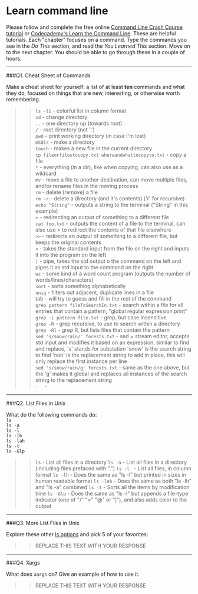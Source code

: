 # Learn command line

Please follow and complete the free online [Command Line Crash Course
tutorial](https://web.archive.org/web/20160708171659/http://cli.learncodethehardway.org/book/) or [Codecademy's Learn the Command Line](https://www.codecademy.com/learn/learn-the-command-line). These are helpful tutorials. Each "chapter" focuses on a command. Type the commands you see in the _Do This_ section, and read the _You Learned This_ section. Move on to the next chapter. You should be able to go through these in a couple of hours.

---

###Q1.  Cheat Sheet of Commands  

Make a cheat sheet for yourself: a list of at least **ten** commands and what they do, focused on things that are new, interesting, or otherwise worth remembering.

> > `ls -lG` - colorful list in column format  
> > `cd` - change directory  
> > `..` - one directory up (towards root)  
> > `/` - root directory (not '.')  
> > `pwd` - print working directory (in case I'm lost)  
> > `mkdir` - make a directory  
> > `touch` - makes a new file in the current directory  
> > `cp fileorfilestocopy.txt whereandwhattocopyto.txt` - copy a file  
> > `*` - everything (in a dir), like when copying, can also use as a wildcard  
> > `mv` - move a file to another destination, can move multiple files, and/or rename files in the moving process  
> > `rm` - delete (remove) a file  
> > `rm -r` - delete a directory (and it's contents) ('r' for recursive)  
> > `echo "String"` - outputs a string to the terminal ("String" in this example)  
> > `>` - redirecting an output of something to a different file  
> > `cat foo.txt` - outputs the content of a file to the terminal, can also use > to redirect the contents of that file elsewhere  
> > `>>` - redirects an output of something to a different file, but keeps the original contents  
> > `<` - takes the standard input from the file on the right and inputs it into the program on the left  
> > `|` - pipe, takes the std output o the command on the left and pipes it as std input to the command on the right  
> > `wc` - some kind of a word count program (outputs the number of words/lines/characters)  
> > `sort` - sorts something alphabetically  
> > `uniq` - filters out adjacent, duplicate lines in a file  
> > tab - will try to guess and fill in the rest of the command  
> > `grep pattern fileToSearchIn.txt` - search within a file for all entries that contain a pattern, "global regular expression print"  
> > `grep -i pattern file.txt` - grep, but case insensitive  
> > `grep -R` - grep recursive, to use to search within a directory  
> > `grep -Rl` - grep R, but lists files that contain the pattern  
> > `sed 's/snow/rain/' forests.txt` - sed = stream editor, accepts std input and modifies it based on an expression, similar to find and replace, 's' stands for substution 'snow' is the search string to find 'rain' is the replacement string to add in place, this will only replace the first instance per line  
> > `sed 's/snow/rain/g' forests.txt` - same as the one above, but the 'g' makes it global and replaces all instances of the search string to the replacement string  
> > `` -  
> > `` -  


---

###Q2.  List Files in Unix   

What do the following commands do:  
`ls`  
`ls -a`  
`ls -l`  
`ls -lh`  
`ls -lah`  
`ls -t`  
`ls -Glp`  

> > `ls`       - List all files in a directory
> > `ls -a`    - List all files in a directory (including files prefaced with ".")
> > `ls -l`    - List all files, in column format
> > `ls -lh`   - Does the same as "ls -l" but printed in sizes in human readable format
> > `ls -lah`  - Does the same as both "ls -lh" and "ls -a" combined
> > `ls -t`    - Sorts all the items by modification time
> > `ls -Glp`  - Does the same as "ls -l" but appends a file-type indicator (one of "/" "=" "@" or "|"), and also adds color to the output

---

###Q3.  More List Files in Unix  

Explore these other [ls options](http://www.techonthenet.com/unix/basic/ls.php) and pick 5 of your favorites:

> > REPLACE THIS TEXT WITH YOUR RESPONSE

---

###Q4.  Xargs   

What does `xargs` do? Give an example of how to use it.

> > REPLACE THIS TEXT WITH YOUR RESPONSE

 

